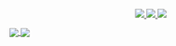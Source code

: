 <p align="center">
  <a href="https://twitter.com/abayzv">
    <img src="https://img.shields.io/twitter/follow/asawgi?style=for-the-badge&label=%40abayzv&logo=twitter&logoColor=00AEFF&labelColor=black&color=7fff00">
  </a>
  <a href="https://www.linkedin.com/in/ahmad-saugi/">
    <img src="https://img.shields.io/badge/-ahmad%20saugi-blue?style=for-the-badge&logo=Linkedin&logoColor=00AEFF&labelColor=black&color=black">
  </a>
  <a href="mailto:saugi.dev@gmail.com">
    <img src="https://img.shields.io/badge/saugi.dev@gmail.com-0078D4?style=for-the-badge&logo=Microsoft-Outlook&logoColor=00AEFF&labelColor=black&color=black">
  </a>
</p>

<a href="https://github.com/abayzv">
  <img align="center" src="https://github-readme-stats.vercel.app/api?username=abayzv&count_private=true&show_icons=true&theme=chartreuse-dark" />
</a>
<a href="https://github.com/abayzv">
  <img align="center" src="https://github-readme-stats.vercel.app/api/top-langs/?username=abayzv&layout=compact&theme=chartreuse-dark&langs_count=8" />
</a>
